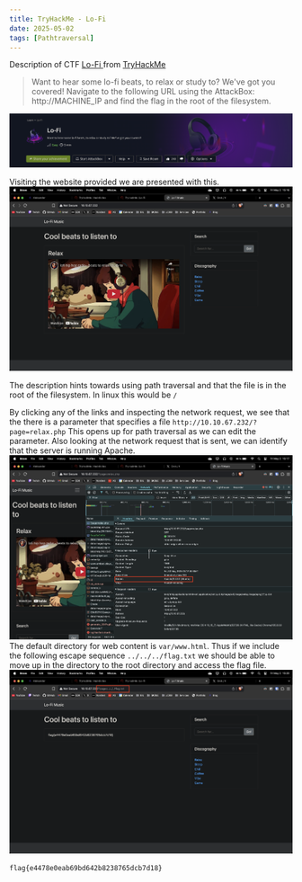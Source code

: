 ```yaml
---
title: TryHackMe - Lo-Fi
date: 2025-05-02
tags: [Pathtraversal]
---
```


Description of CTF [Lo-Fi
](https://tryhackme.com/room/lofi) from [TryHackMe](https://tryhackme.com/)

> Want to hear some lo-fi beats, to relax or study to? We've got you covered! Navigate to the following URL using the AttackBox: http://MACHINE_IP and find the flag in the root of the filesystem.

![img-description](/assets/img/thm-lofi-banner.png)

Visiting the website provided we are presented with this.
![img-description](/assets/img/thm-lofi-website.png)

The description hints towards using path traversal and that the file is in the root of the filesystem. In linux this would be `/`

By clicking any of the links and inspecting the network request, we see that the there is a parameter that specifies a file
`http://10.10.67.232/?page=relax.php`
This opens up for path traversal as we can edit the parameter. Also looking at the network request that is sent, we can identify that the server is running Apache.
![img-description](/assets/img/thm-lofi-inspect.png)
The default directory for web content is `var/www.html`. Thus if we include the following escape sequence `../../../flag.txt` we should be able to move up in the directory to the root directory and access the flag file.
![img-description](/assets/img/thm-lofi-url.png)

```
flag{e4478e0eab69bd642b8238765dcb7d18}
```
